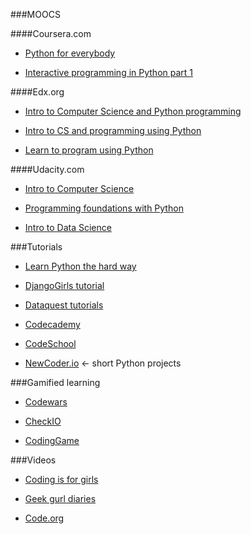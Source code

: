 ###MOOCS


####Coursera.com

* [Python for everybody](http://www.coursera.org/specializations/python)

* [Interactive programming in Python part 1](http://www.coursera.org/course/interactivepython1)


####Edx.org

* [Intro to Computer Science and Python programming](https://www.edx.org/course/cs-all-introduction-computer-science-harveymuddx-cs005x)

* [Intro to CS and programming using Python](https://www.edx.org/course/introduction-computer-science-mitx-6-00-1x-5)

* [Learn to program using Python](http://www.edx.org/course/learn-program-using-python-utarlingtonx-cse1309x)


####Udacity.com

* [Intro to Computer Science](http://www.udacity.com/course/intro-to-computer-science--cs101)

* [Programming foundations with Python](http://www.udacity.com/course/programming-foundations-with-python--ud036)

* [Intro to Data Science](http://www.udacity.com/course/intro-to-data-science--ud359)


###Tutorials

* [Learn Python the hard way](http://learnpythonthehardway.org/book/intro.html)

* [DjangoGirls tutorial](http://tutorial.djangogirls.org/en/index.html)

* [Dataquest tutorials](https://www.dataquest.io/)

* [Codecademy](http://www.codecademy.com/)

* [CodeSchool](http://www.codeschool.com/)

* [NewCoder.io](http://newcoder.io/) <- short Python projects


###Gamified learning

* [Codewars](http://www.codewars.com/)

* [CheckIO](http://www.checkio.org/)

* [CodingGame](http://www.codingame.com/start)



###Videos

* [Coding is for girls](https://www.youtube.com/channel/UC0hNd2uW8jTR5K3KBzRuG2A)

* [Geek gurl diaries](https://www.youtube.com/channel/UCxrp2coE9wRrnlOO3V3UmdQ)

* [Code.org](https://www.youtube.com/user/CodeOrg)
